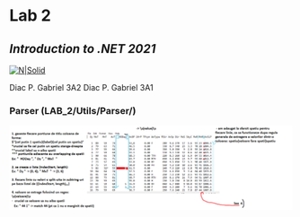 # Lab 2
## _Introduction to .NET 2021_
[![N|Solid](https://plati-taxe.uaic.ro/img/logo-retina1.png)](https://www.info.uaic.ro/)

Diac P. Gabriel
3A2
Diac P. Gabriel
3A1

### Parser (LAB_2/Utils/Parser/)
[![N|Solid](https://github.com/gabidiac11/dotnet-FII/blob/main/LAB_2/Utils/wiki/parsing-drawing.png)](https://github.com/gabidiac11/dotnet-FII/blob/main/LAB_2/Utils/wiki/parsing-drawing.png)

